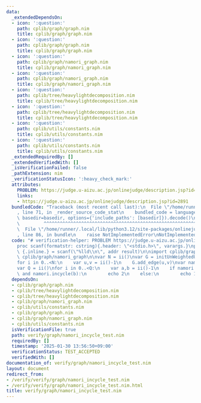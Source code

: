 ```yaml
---
data:
  _extendedDependsOn:
  - icon: ':question:'
    path: cplib/graph/graph.nim
    title: cplib/graph/graph.nim
  - icon: ':question:'
    path: cplib/graph/graph.nim
    title: cplib/graph/graph.nim
  - icon: ':question:'
    path: cplib/graph/namori_graph.nim
    title: cplib/graph/namori_graph.nim
  - icon: ':question:'
    path: cplib/graph/namori_graph.nim
    title: cplib/graph/namori_graph.nim
  - icon: ':question:'
    path: cplib/tree/heavylightdecomposition.nim
    title: cplib/tree/heavylightdecomposition.nim
  - icon: ':question:'
    path: cplib/tree/heavylightdecomposition.nim
    title: cplib/tree/heavylightdecomposition.nim
  - icon: ':question:'
    path: cplib/utils/constants.nim
    title: cplib/utils/constants.nim
  - icon: ':question:'
    path: cplib/utils/constants.nim
    title: cplib/utils/constants.nim
  _extendedRequiredBy: []
  _extendedVerifiedWith: []
  _isVerificationFailed: false
  _pathExtension: nim
  _verificationStatusIcon: ':heavy_check_mark:'
  attributes:
    PROBLEM: https://judge.u-aizu.ac.jp/onlinejudge/description.jsp?id=2891
    links:
    - https://judge.u-aizu.ac.jp/onlinejudge/description.jsp?id=2891
  bundledCode: "Traceback (most recent call last):\n  File \"/home/runner/.local/lib/python3.12/site-packages/onlinejudge_verify/documentation/build.py\"\
    , line 71, in _render_source_code_stat\n    bundled_code = language.bundle(stat.path,\
    \ basedir=basedir, options={'include_paths': [basedir]}).decode()\n          \
    \         ^^^^^^^^^^^^^^^^^^^^^^^^^^^^^^^^^^^^^^^^^^^^^^^^^^^^^^^^^^^^^^^^^^^^^^^^^^^^^^^^^\n\
    \  File \"/home/runner/.local/lib/python3.12/site-packages/onlinejudge_verify/languages/nim.py\"\
    , line 86, in bundle\n    raise NotImplementedError\nNotImplementedError\n"
  code: "# verification-helper: PROBLEM https://judge.u-aizu.ac.jp/onlinejudge/description.jsp?id=2891\n\
    proc scanf(formatstr: cstring){.header: \"<stdio.h>\", varargs.}\nproc ii(): int\
    \ {.inline.} = scanf(\"%lld\\n\", addr result)\n\nimport cplib/graph/graph\nimport\
    \ cplib/graph/namori_graph\n\nvar N = ii()\nvar G = initUnWeightedUnDirectedGraph(N)\n\
    for i in 0..<N:\n    var u,v = ii()-1\n    G.add_edge(u,v)\nvar namori = G.initNamoriGraph()\n\
    var Q = ii()\nfor i in 0..<Q:\n    var a,b = ii()-1\n    if namori.incycle(a)\
    \ and namori.incycle(b):\n        echo 2\n    else:\n        echo 1\n"
  dependsOn:
  - cplib/graph/graph.nim
  - cplib/tree/heavylightdecomposition.nim
  - cplib/tree/heavylightdecomposition.nim
  - cplib/graph/namori_graph.nim
  - cplib/utils/constants.nim
  - cplib/graph/graph.nim
  - cplib/graph/namori_graph.nim
  - cplib/utils/constants.nim
  isVerificationFile: true
  path: verify/graph/namori_incycle_test.nim
  requiredBy: []
  timestamp: '2025-01-30 13:56:50+09:00'
  verificationStatus: TEST_ACCEPTED
  verifiedWith: []
documentation_of: verify/graph/namori_incycle_test.nim
layout: document
redirect_from:
- /verify/verify/graph/namori_incycle_test.nim
- /verify/verify/graph/namori_incycle_test.nim.html
title: verify/graph/namori_incycle_test.nim
---
```


